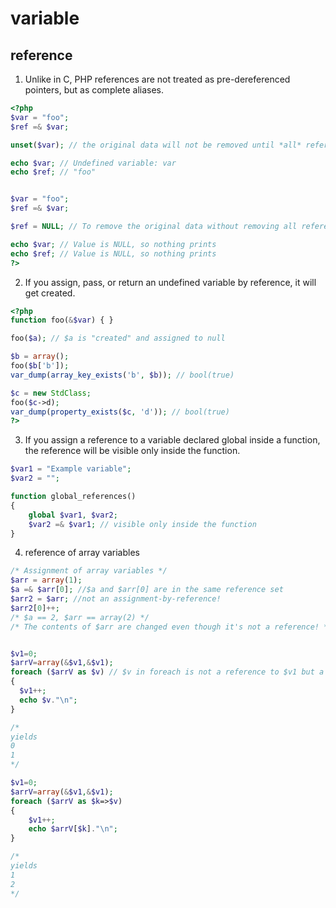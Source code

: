 # variable


## reference

1. Unlike in C, PHP references are not treated as pre-dereferenced pointers, but as complete aliases.

```php
<?php
$var = "foo";
$ref =& $var;

unset($var); // the original data will not be removed until *all* references to it have been removed.

echo $var; // Undefined variable: var
echo $ref; // "foo"


$var = "foo";
$ref =& $var;

$ref = NULL; // To remove the original data without removing all references to it, simply set it to null.

echo $var; // Value is NULL, so nothing prints
echo $ref; // Value is NULL, so nothing prints
?>
```

2. If you assign, pass, or return an undefined variable by reference, it will get created.

```php
<?php
function foo(&$var) { }

foo($a); // $a is "created" and assigned to null

$b = array();
foo($b['b']);
var_dump(array_key_exists('b', $b)); // bool(true)

$c = new StdClass;
foo($c->d);
var_dump(property_exists($c, 'd')); // bool(true)
?>
```

3. If you assign a reference to a variable declared global inside a function, the reference will be visible only inside the function.

```php
$var1 = "Example variable";
$var2 = "";

function global_references()
{
    global $var1, $var2;
    $var2 =& $var1; // visible only inside the function
}
```

4. reference of array variables

```php
/* Assignment of array variables */
$arr = array(1);
$a =& $arr[0]; //$a and $arr[0] are in the same reference set
$arr2 = $arr; //not an assignment-by-reference!
$arr2[0]++;
/* $a == 2, $arr == array(2) */
/* The contents of $arr are changed even though it's not a reference! */
```

```php

$v1=0;
$arrV=array(&$v1,&$v1);
foreach ($arrV as $v) // $v in foreach is not a reference to $v1 but a copy of the object the actual element in the array was referencing to
{
  $v1++;
  echo $v."\n";
}

/*
yields
0
1
*/

$v1=0;
$arrV=array(&$v1,&$v1);
foreach ($arrV as $k=>$v)
{
    $v1++;
    echo $arrV[$k]."\n";
}

/*
yields
1
2
*/
```
